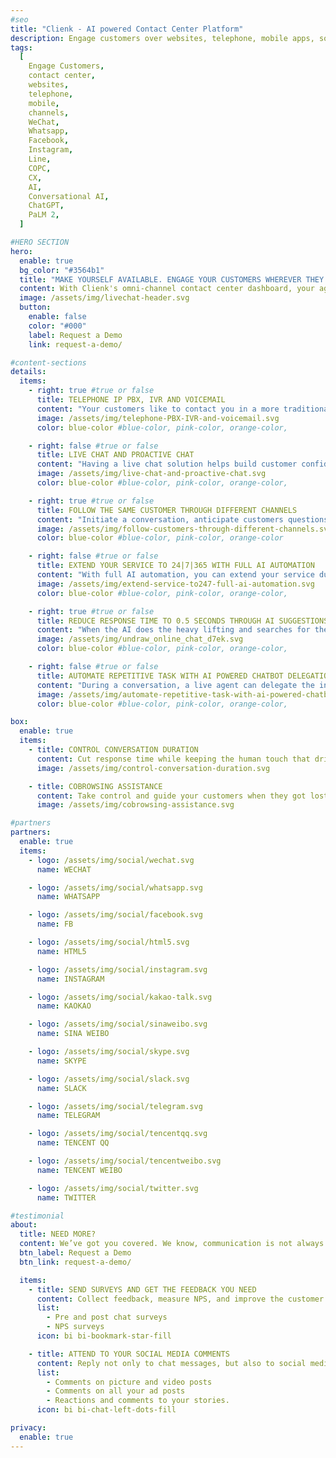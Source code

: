 ```yaml
---
#seo
title: "Clienk - AI powered Contact Center Platform"
description: Engage customers over websites, telephone, mobile apps, social media channels like WeChat, Whatsapp, Facebook, Instagram and many other popular messaging apps.
tags:
  [
    Engage Customers,
    contact center,
    websites,
    telephone,
    mobile,
    channels,
    WeChat,
    Whatsapp,
    Facebook,
    Instagram,
    Line,
    COPC,
    CX,
    AI,
    Conversational AI,
    ChatGPT,
    PaLM 2,
  ]

#HERO SECTION
hero:
  enable: true
  bg_color: "#3564b1"
  title: "MAKE YOURSELF AVAILABLE. ENGAGE YOUR CUSTOMERS WHEREVER THEY ARE"
  content: With Clienk's omni-channel contact center dashboard, your agents can engage customers through telephone, websites, mobile apps, e-commerce platforms, and popular messaging apps, all in one unified workspace. Experience the convenience of being able to talk to customers anytime, anywhere and have all their interactions seamlessly integrated for improved support and sales management.
  image: /assets/img/livechat-header.svg
  button:
    enable: false
    color: "#000"
    label: Request a Demo
    link: request-a-demo/

#content-sections
details:
  items:
    - right: true #true or false
      title: TELEPHONE IP PBX, IVR AND VOICEMAIL
      content: "Your customers like to contact you in a more traditional way by using the telephone? Let them select the department by using the IVR in the language that they prefer and connect them to the most suitable available agent. <br><br> Want to run a blended channel call center? We got you covered; You can route livechat, e-mail, messaging and telephone calls all at the same time from a single queue perspective and you can prioritize any single session above others based on your preferences."
      image: /assets/img/telephone-PBX-IVR-and-voicemail.svg
      color: blue-color #blue-color, pink-color, orange-color,

    - right: false #true or false
      title: LIVE CHAT AND PROACTIVE CHAT
      content: "Having a live chat solution helps build customer confidence in your brand. <br><br> Follow your customer behaviour and start a chat when they are most ready to engage. Catch an error message while filling a web-form, ping your visitor when reading through the FAQ, etc. With intelligent business rules, notify your agents to initiate contact when your customers need them the most."
      image: /assets/img/live-chat-and-proactive-chat.svg
      color: blue-color #blue-color, pink-color, orange-color,

    - right: true #true or false
      title: FOLLOW THE SAME CUSTOMER THROUGH DIFFERENT CHANNELS
      content: "Initiate a conversation, anticipate customers questions and offer them the help they need, when and where they need it. Start a conversation on WeChat and continue the same conversation on Facebook! <br><br> Let your agents switch between serving chats, phone calls, emails, or social media messages."
      image: /assets/img/follow-customers-through-different-channels.svg
      color: blue-color #blue-color, pink-color, orange-color

    - right: false #true or false
      title: EXTEND YOUR SERVICE TO 24|7|365 WITH FULL AI AUTOMATION
      content: "With full AI automation, you can extend your service during off time, providing your customers with the support they need around the clock. Don't let limited availability hold you back from delivering exceptional service. Upgrade to AI automation today."
      image: /assets/img/extend-service-to247-full-ai-automation.svg
      color: blue-color #blue-color, pink-color, orange-color,

    - right: true #true or false
      title: REDUCE RESPONSE TIME TO 0.5 SECONDS THROUGH AI SUGGESTIONS
      content: "When the AI does the heavy lifting and searches for the right answer, only 10ms have passed to find it. Unbeatable! Let your agents focus on the important questions."
      image: /assets/img/undraw_online_chat_d7ek.svg
      color: blue-color #blue-color, pink-color, orange-color,

    - right: false #true or false
      title: AUTOMATE REPETITIVE TASK WITH AI POWERED CHATBOT DELEGATION
      content: "During a conversation, a live agent can delegate the interaction to an AI Virtual Assistant to perform simple actions like data collection or basic transactions. And after that, claim the conversation back"
      image: /assets/img/automate-repetitive-task-with-ai-powered-chatbot-delegation.svg
      color: blue-color #blue-color, pink-color, orange-color,

box:
  enable: true
  items:
    - title: CONTROL CONVERSATION DURATION
      content: Cut response time while keeping the human touch that drives customer satisfaction.
      image: /assets/img/control-conversation-duration.svg

    - title: COBROWSING ASSISTANCE
      content: Take control and guide your customers when they got lost
      image: /assets/img/cobrowsing-assistance.svg

#partners
partners:
  enable: true
  items:
    - logo: /assets/img/social/wechat.svg
      name: WECHAT

    - logo: /assets/img/social/whatsapp.svg
      name: WHATSAPP

    - logo: /assets/img/social/facebook.svg
      name: FB

    - logo: /assets/img/social/html5.svg
      name: HTML5

    - logo: /assets/img/social/instagram.svg
      name: INSTAGRAM

    - logo: /assets/img/social/kakao-talk.svg
      name: KAOKAO

    - logo: /assets/img/social/sinaweibo.svg
      name: SINA WEIBO

    - logo: /assets/img/social/skype.svg
      name: SKYPE

    - logo: /assets/img/social/slack.svg
      name: SLACK

    - logo: /assets/img/social/telegram.svg
      name: TELEGRAM

    - logo: /assets/img/social/tencentqq.svg
      name: TENCENT QQ

    - logo: /assets/img/social/tencentweibo.svg
      name: TENCENT WEIBO

    - logo: /assets/img/social/twitter.svg
      name: TWITTER

#testimonial
about:
  title: NEED MORE?
  content: We’ve got you covered. We know, communication is not always on live chat. Clienk also lets you attend to your social media messages and ask for some feedback to your customers without having to use any other tool
  btn_label: Request a Demo
  btn_link: request-a-demo/

  items:
    - title: SEND SURVEYS AND GET THE FEEDBACK YOU NEED
      content: Collect feedback, measure NPS, and improve the customer experience, no additional tool required
      list:
        - Pre and post chat surveys
        - NPS surveys
      icon: bi bi-bookmark-star-fill

    - title: ATTEND TO YOUR SOCIAL MEDIA COMMENTS
      content: Reply not only to chat messages, but also to social media interactions.
      list:
        - Comments on picture and video posts
        - Comments on all your ad posts
        - Reactions and comments to your stories.
      icon: bi bi-chat-left-dots-fill

privacy:
  enable: true
---
```

